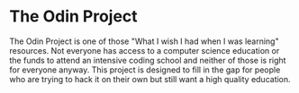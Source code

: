 # The Odin Project

The Odin Project is one of those "What I wish I had when I was learning" resources. 
Not everyone has access to a computer science education or the funds to attend an intensive coding school and neither of those is right for everyone anyway. 
This project is designed to fill in the gap for people who are trying to hack it on their own but still want a high quality education.
